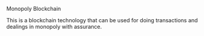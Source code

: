 Monopoly Blockchain

This is a blockchain technology that can be used for doing transactions and
dealings in monopoly with assurance.

